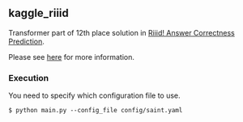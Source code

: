 ## kaggle_riiid

Transformer part of 12th place solution in [Riiid! Answer Correctness Prediction](https://www.kaggle.com/c/riiid-test-answer-prediction).

Please see [here](https://www.kaggle.com/c/riiid-test-answer-prediction/discussion/209683) for more information.

### Execution

You need to specify which configuration file to use.

```
$ python main.py --config_file config/saint.yaml
```
